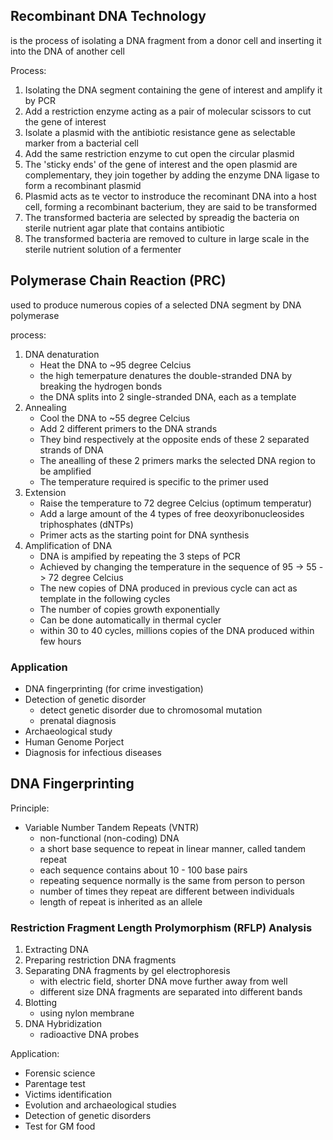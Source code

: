 ## Recombinant DNA Technology  
is the process of isolating a DNA fragment from a donor cell and inserting it into the DNA of another cell  

Process:  
1. Isolating the DNA segment containing the gene of interest and amplify it by PCR
2. Add a restriction enzyme acting as a pair of molecular scissors to cut the gene of interest
3. Isolate a plasmid with the antibiotic resistance gene as selectable marker from a bacterial cell
4. Add the same restriction enzyme to cut open the circular plasmid
5. The 'sticky ends' of the gene of interest and the open plasmid are complementary, they join together by adding the enzyme DNA ligase to form a recombinant plasmid
6. Plasmid acts as te vector to instroduce the recominant DNA into a host cell, forming a recombinant bacterium, they are said to be transformed
7. The transformed bacteria are selected by spreadig the bacteria on sterile nutrient agar plate that contains antibiotic
8. The transformed bacteria are removed to culture in large scale in the sterile nutrient solution of a fermenter

## Polymerase Chain Reaction (PRC)
used to produce numerous copies of a selected DNA segment by DNA polymerase  

process: 
1. DNA denaturation
	- Heat the DNA to ~95 degree Celcius
	- the high temerpature denatures the double-stranded DNA by breaking the hydrogen bonds
	- the DNA splits into 2 single-stranded DNA, each as a template
2. Annealing
	- Cool the DNA to ~55 degree Celcius
	- Add 2 different primers to the DNA strands
	- They bind respectively at the opposite ends of these 2 separated strands of DNA
	- The anealling of these 2 primers marks the selected DNA region to be amplified
	- The temperature required is specific to the primer used
3. Extension
	- Raise the temperature to 72 degree Celcius (optimum temperatur)
	- Add a large amount of the 4 types of free deoxyribonucleosides triphosphates (dNTPs)
	- Primer acts as the starting point for DNA synthesis
4. Amplification of DNA
	- DNA is ampified by repeating the 3 steps of PCR
	- Achieved by changing the temperature in the sequence of 95 -> 55 -> 72 degree Celcius
	- The new copies of DNA produced in previous cycle can act as template in the following cycles
	- The number of copies growth exponentially
	- Can be done automatically in thermal cycler
	- within 30 to 40 cycles, millions copies of the DNA produced within few hours

### Application
- DNA fingerprinting (for crime investigation)
- Detection of genetic disorder
	- detect genetic disorder due to chromosomal mutation
	- prenatal diagnosis
- Archaeological study
- Human Genome Porject
- Diagnosis for infectious diseases

## DNA Fingerprinting

Principle: 
- Variable Number Tandem Repeats (VNTR)
	- non-functional (non-coding) DNA
	- a short base sequence to repeat in linear manner, called tandem repeat
	- each sequence contains about 10 - 100 base pairs
	- repeating sequence normally is the same from person to person
	- number of times they repeat are different between individuals
	- length of repeat is inherited as an allele

### Restriction Fragment Length Prolymorphism (RFLP) Analysis
1. Extracting DNA
2. Preparing restriction DNA fragments
3. Separating DNA fragments by gel electrophoresis
	- with electric field, shorter DNA move further away from well
	- different size DNA fragments are separated into different bands
4. Blotting
	- using nylon membrane
5. DNA Hybridization
	- radioactive DNA probes

Application:
- Forensic science
- Parentage test
- Victims identification
- Evolution and archaeological studies
- Detection of genetic disorders
- Test for GM food